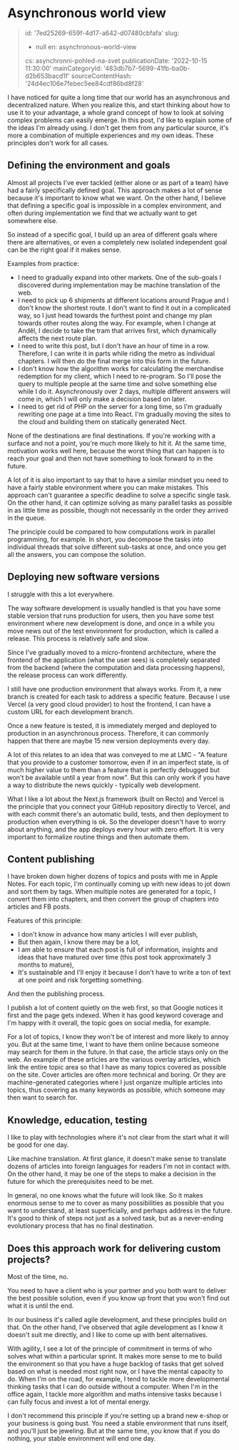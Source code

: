 Asynchronous world view
=======================

> id: '7ed25269-659f-4d17-a642-d07480cbfafa'
> slug:
> 	- null
> 	en: asynchronous-world-view
> 
> cs: asynchronni-pohled-na-svet
> publicationDate: '2022-10-15 11:30:00'
> mainCategoryId: '483db7b7-5699-41fb-ba0b-d2b653bacd1f'
> sourceContentHash: '24d4ec106e7febec5ee84cdf86bd8f28'

I have noticed for quite a long time that our world has an asynchronous and decentralized nature. When you realize this, and start thinking about how to use it to your advantage, a whole grand concept of how to look at solving complex problems can easily emerge. In this post, I'd like to explain some of the ideas I'm already using. I don't get them from any particular source, it's more a combination of multiple experiences and my own ideas. These principles don't work for all cases.

Defining the environment and goals
-------------------------

Almost all projects I've ever tackled (either alone or as part of a team) have had a fairly specifically defined goal. This approach makes a lot of sense because it's important to know what we want. On the other hand, I believe that defining a specific goal is impossible in a complex environment, and often during implementation we find that we actually want to get somewhere else.

So instead of a specific goal, I build up an area of different goals where there are alternatives, or even a completely new isolated independent goal can be the right goal if it makes sense.

Examples from practice:

- I need to gradually expand into other markets. One of the sub-goals I discovered during implementation may be machine translation of the web.
- I need to pick up 6 shipments at different locations around Prague and I don't know the shortest route. I don't want to find it out in a complicated way, so I just head towards the furthest point and change my plan towards other routes along the way. For example, when I change at Anděl, I decide to take the tram that arrives first, which dynamically affects the next route plan.
- I need to write this post, but I don't have an hour of time in a row. Therefore, I can write it in parts while riding the metro as individual chapters. I will then do the final merge into this form in the future.
- I don't know how the algorithm works for calculating the merchandise redemption for my client, which I need to re-program. So I'll pose the query to multiple people at the same time and solve something else while I do it. Asynchronously over 2 days, multiple different answers will come in, which I will only make a decision based on later.
- I need to get rid of PHP on the server for a long time, so I'm gradually rewriting one page at a time into React. I'm gradually moving the sites to the cloud and building them on statically generated Nect.

None of the destinations are final destinations. If you're working with a surface and not a point, you're much more likely to hit it. At the same time, motivation works well here, because the worst thing that can happen is to reach your goal and then not have something to look forward to in the future.

A lot of it is also important to say that to have a similar mindset you need to have a fairly stable environment where you can make mistakes. This approach can't guarantee a specific deadline to solve a specific single task. On the other hand, it can optimize solving as many parallel tasks as possible in as little time as possible, though not necessarily in the order they arrived in the queue.

The principle could be compared to how computations work in parallel programming, for example. In short, you decompose the tasks into individual threads that solve different sub-tasks at once, and once you get all the answers, you can compose the solution.

Deploying new software versions
--------------------------------

I struggle with this a lot everywhere.

The way software development is usually handled is that you have some stable version that runs production for users, then you have some test environment where new development is done, and once in a while you move news out of the test environment for production, which is called a release. This process is relatively safe and slow.

Since I've gradually moved to a micro-frontend architecture, where the frontend of the application (what the user sees) is completely separated from the backend (where the computation and data processing happens), the release process can work differently.

I still have one production environment that always works. From it, a new branch is created for each task to address a specific feature. Because I use Vercel (a very good cloud provider) to host the frontend, I can have a custom URL for each development branch.

Once a new feature is tested, it is immediately merged and deployed to production in an asynchronous process. Therefore, it can commonly happen that there are maybe 15 new version deployments every day.

A lot of this relates to an idea that was conveyed to me at LMC - "A feature that you provide to a customer tomorrow, even if in an imperfect state, is of much higher value to them than a feature that is perfectly debugged but won't be available until a year from now". But this can only work if you have a way to distribute the news quickly - typically web development.

What I like a lot about the Next.js framework (built on Recto) and Vercel is the principle that you connect your GitHub repository directly to Vercel, and with each commit there's an automatic build, tests, and then deployment to production when everything is ok. So the developer doesn't have to worry about anything, and the app deploys every hour with zero effort. It is very important to formalize routine things and then automate them.

Content publishing
----------------

I have broken down higher dozens of topics and posts with me in Apple Notes. For each topic, I'm continually coming up with new ideas to jot down and sort them by tags. When multiple notes are generated for a topic, I convert them into chapters, and then convert the group of chapters into articles and FB posts.

Features of this principle:

- I don't know in advance how many articles I will ever publish,
- But then again, I know there may be a lot,
- I am able to ensure that each post is full of information, insights and ideas that have matured over time (this post took approximately 3 months to mature),
- It's sustainable and I'll enjoy it because I don't have to write a ton of text at one point and risk forgetting something.

And then the publishing process.

I publish a lot of content quietly on the web first, so that Google notices it first and the page gets indexed. When it has good keyword coverage and I'm happy with it overall, the topic goes on social media, for example.

For a lot of topics, I know they won't be of interest and more likely to annoy you. But at the same time, I want to have them online because someone may search for them in the future. In that case, the article stays only on the web. An example of these articles are the various overlay articles, which link the entire topic area so that I have as many topics covered as possible on the site. Cover articles are often more technical and boring. Or they are machine-generated categories where I just organize multiple articles into topics, thus covering as many keywords as possible, which someone may then want to search for.

Knowledge, education, testing
------------------------------

I like to play with technologies where it's not clear from the start what it will be good for one day.

Like machine translation. At first glance, it doesn't make sense to translate dozens of articles into foreign languages for readers I'm not in contact with. On the other hand, it may be one of the steps to make a decision in the future for which the prerequisites need to be met.

In general, no one knows what the future will look like. So it makes enormous sense to me to cover as many possibilities as possible that you want to understand, at least superficially, and perhaps address in the future. It's good to think of steps not just as a solved task, but as a never-ending evolutionary process that has no final destination.

Does this approach work for delivering custom projects?
--------------------------------------------------------

Most of the time, no.

You need to have a client who is your partner and you both want to deliver the best possible solution, even if you know up front that you won't find out what it is until the end.

In our business it's called agile development, and these principles build on that. On the other hand, I've observed that agile development as I know it doesn't suit me directly, and I like to come up with bent alternatives.

With agility, I see a lot of the principle of commitment in terms of who solves what within a particular sprint. It makes more sense to me to build the environment so that you have a huge backlog of tasks that get solved based on what is needed most right now, or I have the mental capacity to do. When I'm on the road, for example, I tend to tackle more developmental thinking tasks that I can do outside without a computer. When I'm in the office again, I tackle more algorithm and maths intensive tasks because I can fully focus and invest a lot of mental energy.

I don't recommend this principle if you're setting up a brand new e-shop or your business is going bust. You need a stable environment that runs itself, and you'll just be jeweling. But at the same time, you know that if you do nothing, your stable environment will end one day.
